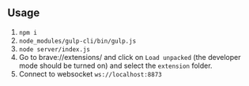 ## Usage

1. `npm i`
2. `node_modules/gulp-cli/bin/gulp.js`
3. `node server/index.js`
4. Go to brave://extensions/ and click on `Load unpacked` (the developer mode should be turned on) and select the `extension` folder.
5. Connect to websocket `ws://localhost:8873`